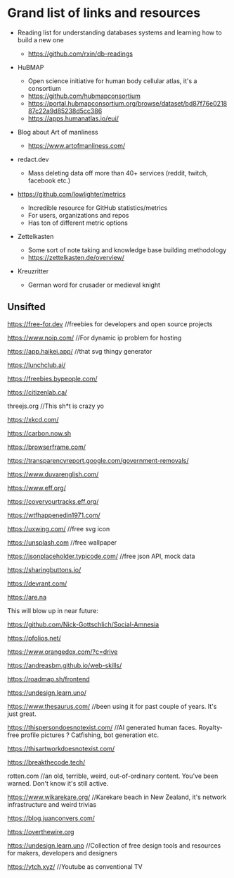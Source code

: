 # Grand list of links and resources

- Reading list for understanding databases systems and learning how to build a new one
  - https://github.com/rxin/db-readings

- HuBMAP
	- Open science initiative for human body cellular atlas, it's a consortium
	- https://github.com/hubmapconsortium
	- https://portal.hubmapconsortium.org/browse/dataset/bd87f76e021887c22a9d85238d5cc386
	- https://apps.humanatlas.io/eui/

- Blog about Art of manliness
  - https://www.artofmanliness.com/

- redact.dev
	- Mass deleting data off more than 40+ services (reddit, twitch, facebook etc.)

- https://github.com/lowlighter/metrics
	- Incredible resource for GitHub statistics/metrics
	- For users, organizations and repos
	- Has ton of different metric options

- Zettelkasten
	- Some sort of note taking and knowledge base building methodology
	- https://zettelkasten.de/overview/


- Kreuzritter
	- German word for crusader or medieval knight












## Unsifted

https://free-for.dev //freebies for developers and open source projects

https://www.noip.com/ //For dynamic ip problem for hosting

https://app.haikei.app/ //that svg thingy generator

https://lunchclub.ai/

https://freebies.bypeople.com/

https://citizenlab.ca/

threejs.org //This sh*t is crazy yo

https://xkcd.com/

https://carbon.now.sh

https://browserframe.com/


https://transparencyreport.google.com/government-removals/

https://www.duvarenglish.com/

https://www.eff.org/

https://coveryourtracks.eff.org/

https://wtfhappenedin1971.com/

https://uxwing.com/ //free svg icon 

https://unsplash.com //free wallpaper

https://jsonplaceholder.typicode.com/ //free json API, mock data

https://sharingbuttons.io/

https://devrant.com/

https://are.na

This will blow up in near future:

https://github.com/Nick-Gottschlich/Social-Amnesia

https://pfolios.net/

https://www.orangedox.com/?c=drive

https://andreasbm.github.io/web-skills/ 

https://roadmap.sh/frontend

https://undesign.learn.uno/

https://www.thesaurus.com/ //been using it for past couple of years. It's just great.

https://thispersondoesnotexist.com/ //AI generated human faces. Royalty-free profile pictures ? Catfishing, bot generation etc.

https://thisartworkdoesnotexist.com/

https://breakthecode.tech/

rotten.com //an old, terrible, weird, out-of-ordinary content. You've been warned. Don't know it's still active.

https://www.wikarekare.org/ //Karekare beach in New Zealand, it's network infrastructure and weird trivias

https://blog.juanconvers.com/

https://overthewire.org

https://undesign.learn.uno //Collection of free design tools and resources for makers, developers and designers 

https://ytch.xyz/ //Youtube as conventional TV
